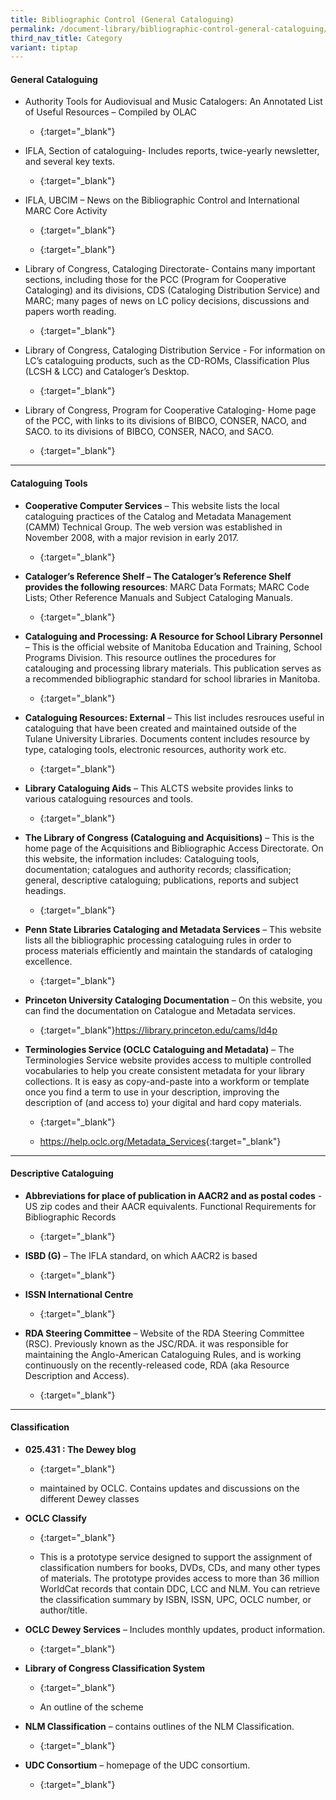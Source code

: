 ```yaml
---
title: Bibliographic Control (General Cataloguing)
permalink: /document-library/bibliographic-control-general-cataloguing/
third_nav_title: Category
variant: tiptap
---
```

<h4><strong>General Cataloguing</strong></h4>
<ul>
<li>
<p>Authority Tools for Audiovisual and Music Catalogers: An Annotated List
of Useful Resources – Compiled by OLAC</p>
<ul data-tight="true" class="tight">
<li>
<p>{:target="_blank"}</p>
</li>
</ul>
</li>
<li>
<p>IFLA, Section of cataloguing- Includes reports, twice-yearly newsletter,
and several key texts.</p>
<ul data-tight="true" class="tight">
<li>
<p>{:target="_blank"}</p>
</li>
</ul>
</li>
<li>
<p>IFLA, UBCIM – News on the Bibliographic Control and International MARC
Core Activity</p>
<ul data-tight="true" class="tight">
<li>
<p>{:target="_blank"}</p>
</li>
<li>
<p>{:target="_blank"}</p>
</li>
</ul>
</li>
<li>
<p>Library of Congress, Cataloging Directorate- Contains many important sections,
including those for the PCC (Program for Cooperative Cataloging) and its
divisions, CDS (Cataloging Distribution Service) and MARC; many pages of
news on LC policy decisions, discussions and papers worth reading.</p>
<ul data-tight="true" class="tight">
<li>
<p>{:target="_blank"}</p>
</li>
</ul>
</li>
<li>
<p>Library of Congress, Cataloging Distribution Service - For information
on LC’s cataloguing products, such as the CD-ROMs, Classification Plus
(LCSH &amp; LCC) and Cataloger’s Desktop.</p>
<ul data-tight="true" class="tight">
<li>
<p>{:target="_blank"}</p>
</li>
</ul>
</li>
<li>
<p>Library of Congress, Program for Cooperative Cataloging- Home page of
the PCC, with links to its divisions of BIBCO, CONSER, NACO, and SACO.
to its divisions of BIBCO, CONSER, NACO, and SACO.</p>
<ul data-tight="true" class="tight">
<li>
<p>{:target="_blank"}</p>
</li>
</ul>
</li>
</ul>
<hr>
<h4><strong>Cataloguing Tools</strong></h4>
<ul>
<li>
<p><strong>Cooperative Computer Services</strong> – This website lists the
local cataloguing practices of the Catalog and Metadata Management (CAMM)
Technical Group. The web version was established in November 2008, with
a major revision in early 2017.</p>
<ul data-tight="true" class="tight">
<li>
<p>{:target="_blank"}</p>
</li>
</ul>
</li>
<li>
<p><strong>Cataloger’s Reference Shelf – The Cataloger’s Reference Shelf provides the following resources</strong>:
MARC Data Formats; MARC Code Lists; Other Reference Manuals and Subject
Cataloging Manuals.</p>
<ul data-tight="true" class="tight">
<li>
<p>{:target="_blank"}</p>
</li>
</ul>
</li>
<li>
<p><strong>Cataloguing and Processing: A Resource for School Library Personnel</strong> –
This is the official website of Manitoba Education and Training, School
Programs Division. This resource outlines the procedures for catalouging
and processing library materials. This publication serves as a recommended
bibliographic standard for school libraries in Manitoba.</p>
<ul data-tight="true" class="tight">
<li>
<p>{:target="_blank"}</p>
</li>
</ul>
</li>
<li>
<p><strong>Cataloguing Resources: External</strong> – This list includes resrouces
useful in cataloguing that have been created and maintained outside of
the Tulane University Libraries. Documents content includes resource by
type, cataloging tools, electronic resources, authority work etc.</p>
<ul data-tight="true" class="tight">
<li>
<p>{:target="_blank"}</p>
</li>
</ul>
</li>
<li>
<p><strong>Library Cataloguing Aids</strong> – This ALCTS website provides
links to various cataloguing resources and tools.</p>
<ul data-tight="true" class="tight">
<li>
<p>{:target="_blank"}</p>
</li>
</ul>
</li>
<li>
<p><strong>The Library of Congress (Cataloguing and Acquisitions)</strong> –
This is the home page of the Acquisitions and Bibliographic Access Directorate.
On this website, the information includes: Cataloguing tools, documentation;
catalogues and authority records; classification; general, descriptive
cataloguing; publications, reports and subject headings.</p>
<ul data-tight="true" class="tight">
<li>
<p>{:target="_blank"}</p>
</li>
</ul>
</li>
<li>
<p><strong>Penn State Libraries Cataloging and Metadata Services</strong> –
This website lists all the bibliographic processing cataloguing rules in
order to process materials efficiently and maintain the standards of cataloging
excellence.</p>
<ul data-tight="true" class="tight">
<li>
<p>{:target="_blank"}</p>
</li>
</ul>
</li>
<li>
<p><strong>Princeton University Cataloging Documentation</strong> – On this
website, you can find the documentation on Catalogue and Metadata services.</p>
<ul data-tight="true" class="tight">
<li>
<p>{:target="_blank"}<a href="https://library.princeton.edu/cams/ld4p" rel="noopener noreferrer nofollow" target="_blank">https://library.princeton.edu/cams/ld4p</a>
</p>
</li>
</ul>
</li>
<li>
<p><strong>Terminologies Service (OCLC Cataloguing and Metadata)</strong> –
The Terminologies Service website provides access to multiple controlled
vocabularies to help you create consistent metadata for your library collections.
It is easy as copy-and-paste into a workform or template once you find
a term to use in your description, improving the description of (and access
to) your digital and hard copy materials.</p>
<ul data-tight="true" class="tight">
<li>
<p>{:target="_blank"}</p>
</li>
<li>
<p><a href="https://help.oclc.org/Metadata_Services/CONTENTdm/Project_Client/Enter_metadata/Work_with_a_controlled_vocabulary" rel="noopener noreferrer nofollow" target="_blank">https://help.oclc.org/Metadata_Services</a>{:target="_blank"}</p>
</li>
</ul>
</li>
</ul>
<hr>
<h4><strong>Descriptive Cataloguing</strong></h4>
<ul>
<li>
<p><strong>Abbreviations for place of publication in AACR2 and as postal codes</strong> -
US zip codes and their AACR equivalents. Functional Requirements for Bibliographic
Records</p>
<ul data-tight="true" class="tight">
<li>
<p>{:target="_blank"}</p>
</li>
</ul>
</li>
<li>
<p><strong>ISBD (G)</strong> – The IFLA standard, on which AACR2 is based</p>
<ul data-tight="true" class="tight">
<li>
<p>{:target="_blank"}</p>
</li>
</ul>
</li>
<li>
<p><strong>ISSN International Centre</strong>
</p>
<ul data-tight="true" class="tight">
<li>
<p>{:target="_blank"}</p>
</li>
</ul>
</li>
<li>
<p><strong>RDA Steering Committee</strong> – Website of the RDA Steering Committee
(RSC). Previously known as the JSC/RDA. it was responsible for maintaining
the Anglo-American Cataloguing Rules, and is working continuously on the
recently-released code, RDA (aka Resource Description and Access).</p>
<ul data-tight="true" class="tight">
<li>
<p>{:target="_blank"}</p>
</li>
</ul>
</li>
</ul>
<hr>
<h4><strong>Classification</strong></h4>
<ul>
<li>
<p><strong>025.431 : The Dewey blog</strong>
</p>
<ul data-tight="true" class="tight">
<li>
<p>{:target="_blank"}</p>
</li>
<li>
<p>maintained by OCLC. Contains updates and discussions on the different
Dewey classes</p>
</li>
</ul>
</li>
<li>
<p><strong>OCLC Classify</strong>
</p>
<ul data-tight="true" class="tight">
<li>
<p>{:target="_blank"}</p>
</li>
<li>
<p>This is a prototype service designed to support the assignment of classification
numbers for books, DVDs, CDs, and many other types of materials. The prototype
provides access to more than 36 million WorldCat records that contain DDC,
LCC and NLM. You can retrieve the classification summary by ISBN, ISSN,
UPC, OCLC number, or author/title.</p>
</li>
</ul>
</li>
<li>
<p><strong>OCLC Dewey Services</strong> – Includes monthly updates, product
information.</p>
<ul data-tight="true" class="tight">
<li>
<p>{:target="_blank"}</p>
</li>
</ul>
</li>
<li>
<p><strong>Library of Congress Classification System</strong>
</p>
<ul data-tight="true" class="tight">
<li>
<p>{:target="_blank"}</p>
</li>
<li>
<p>An outline of the scheme</p>
</li>
</ul>
</li>
<li>
<p><strong>NLM Classification</strong> – contains outlines of the NLM Classification.</p>
<ul data-tight="true" class="tight">
<li>
<p>{:target="_blank"}</p>
</li>
</ul>
</li>
<li>
<p><strong>UDC Consortium</strong> – homepage of the UDC consortium.</p>
<ul data-tight="true" class="tight">
<li>
<p>{:target="_blank"}</p>
</li>
</ul>
</li>
</ul>
<p></p>